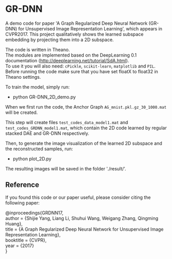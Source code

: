 # GR-DNN
A demo code for paper 'A Graph Regularized Deep Neural Network (GR-DNN) for Unsupervised Image
Representation Learning', which appears in CVPR2017. This project qualitatively shows the learned subspace embedding by projecting them into a 2D subspace.<br>

The code is written in Theano. <br>
The modules are implemented based on the DeepLearning 0.1 documentation (http://deeplearning.net/tutorial/SdA.html).<br>
To use it you will also need: `cPickle`, `scikit-learn`, `matplotlib` and `PIL`.<br>
Before running the code make sure that you have set floatX to float32 in Theano settings.<br>

To train the model, simply run:<br>
* python GR-DNN_2D_demo.py<br>

When we first run the code, the Anchor Graph `AG_mnist.pkl.gz_30_1000.mat` will be created.<br>

This step will create files `test_codes_data_model1.mat` and `test_codes_GRDNN_model1.mat`, which contain the 2D code learned by regular stacked DAE and GR-DNN respectively.<br>

Then, to generate the image visualization of the learned 2D subspace and the reconstructed samples, run:<br>
* python plot_2D.py<br>

The resulting images will be saved in the folder './result/'.<br>



## Reference


If you found this code or our paper useful, please consider citing the following paper:<br>

@inproceedings{GRDNN17,<br>
    author    = {Shijie Yang, Liang Li, Shuhui Wang, Weigang Zhang, Qingming Huang},<br>
    title     = {A Graph Regularized Deep Neural Network for Unsupervised Image Representation Learning},<br>
    booktitle = {CVPR},<br>
    year      = {2017}<br>
}<br>



